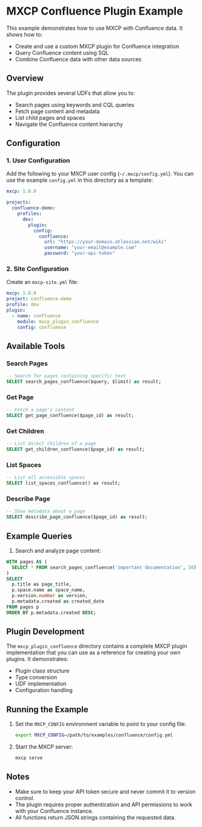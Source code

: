 # MXCP Confluence Plugin Example

This example demonstrates how to use MXCP with Confluence data. It shows how to:
- Create and use a custom MXCP plugin for Confluence integration
- Query Confluence content using SQL
- Combine Confluence data with other data sources

## Overview

The plugin provides several UDFs that allow you to:
- Search pages using keywords and CQL queries
- Fetch page content and metadata
- List child pages and spaces
- Navigate the Confluence content hierarchy

## Configuration

### 1. User Configuration

Add the following to your MXCP user config (`~/.mxcp/config.yml`). You can use the example `config.yml` in this directory as a template:

```yaml
mxcp: 1.0.0

projects:
  confluence-demo:
    profiles:
      dev:
        plugin:
          config:
            confluence:
              url: "https://your-domain.atlassian.net/wiki"
              username: "your-email@example.com"
              password: "your-api-token"
```

### 2. Site Configuration

Create an `mxcp-site.yml` file:

```yaml
mxcp: 1.0.0
project: confluence-demo
profile: dev
plugin:
  - name: confluence
    module: mxcp_plugin_confluence
    config: confluence
```

## Available Tools

### Search Pages
```sql
-- Search for pages containing specific text
SELECT search_pages_confluence($query, $limit) as result;
```

### Get Page
```sql
-- Fetch a page's content
SELECT get_page_confluence($page_id) as result;
```

### Get Children
```sql
-- List direct children of a page
SELECT get_children_confluence($page_id) as result;
```

### List Spaces
```sql
-- List all accessible spaces
SELECT list_spaces_confluence() as result;
```

### Describe Page
```sql
-- Show metadata about a page
SELECT describe_page_confluence($page_id) as result;
```

## Example Queries

1. Search and analyze page content:
```sql
WITH pages AS (
  SELECT * FROM search_pages_confluence('important documentation', 50)
)
SELECT 
  p.title as page_title,
  p.space.name as space_name,
  p.version.number as version,
  p.metadata.created as created_date
FROM pages p
ORDER BY p.metadata.created DESC;
```

## Plugin Development

The `mxcp_plugin_confluence` directory contains a complete MXCP plugin implementation that you can use as a reference for creating your own plugins. It demonstrates:

- Plugin class structure
- Type conversion
- UDF implementation
- Configuration handling

## Running the Example

1. Set the `MXCP_CONFIG` environment variable to point to your config file:
   ```bash
   export MXCP_CONFIG=/path/to/examples/confluence/config.yml
   ```

2. Start the MXCP server:
   ```bash
   mxcp serve
   ```

## Notes

- Make sure to keep your API token secure and never commit it to version control.
- The plugin requires proper authentication and API permissions to work with your Confluence instance.
- All functions return JSON strings containing the requested data. 